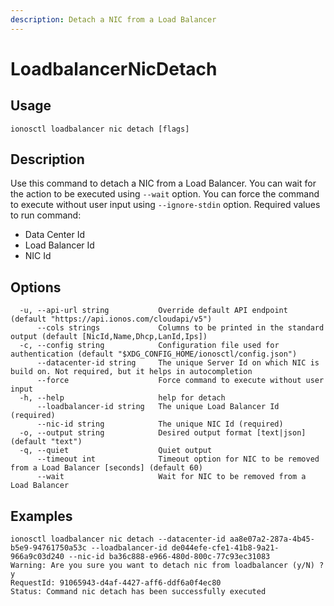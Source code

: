 ```yaml
---
description: Detach a NIC from a Load Balancer
---
```


# LoadbalancerNicDetach

## Usage

```text
ionosctl loadbalancer nic detach [flags]
```

## Description

Use this command to detach a NIC from a Load Balancer.
You can wait for the action to be executed using `--wait` option. You can force the command to execute without user input using `--ignore-stdin` option.
Required values to run command:
* Data Center Id
* Load Balancer Id
* NIC Id

## Options

```text
  -u, --api-url string           Override default API endpoint (default "https://api.ionos.com/cloudapi/v5")
      --cols strings             Columns to be printed in the standard output (default [NicId,Name,Dhcp,LanId,Ips])
  -c, --config string            Configuration file used for authentication (default "$XDG_CONFIG_HOME/ionosctl/config.json")
      --datacenter-id string     The unique Server Id on which NIC is build on. Not required, but it helps in autocompletion
      --force                    Force command to execute without user input
  -h, --help                     help for detach
      --loadbalancer-id string   The unique Load Balancer Id (required)
      --nic-id string            The unique NIC Id (required)
  -o, --output string            Desired output format [text|json] (default "text")
  -q, --quiet                    Quiet output
      --timeout int              Timeout option for NIC to be removed from a Load Balancer [seconds] (default 60)
      --wait                     Wait for NIC to be removed from a Load Balancer
```

## Examples

```text
ionosctl loadbalancer nic detach --datacenter-id aa8e07a2-287a-4b45-b5e9-94761750a53c --loadbalancer-id de044efe-cfe1-41b8-9a21-966a9c03d240 --nic-id ba36c888-e966-480d-800c-77c93ec31083 
Warning: Are you sure you want to detach nic from loadbalancer (y/N) ? 
y
RequestId: 91065943-d4af-4427-aff6-ddf6a0f4ec80
Status: Command nic detach has been successfully executed
```

